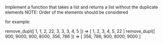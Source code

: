 Implement a function that takes a list and returns a list without the duplicate elements
NOTE: Order of the elements should be considered

for example:

remove_dupl([ 1, 1, 2, 22, 3, 3, 3, 4, 5 ]) => [ 1, 2, 3, 4, 5, 22 ]
remove_dupl([ 900, 9000, 900, 8000, 356, 786 ]) => [ 356, 786, 900, 8000, 9000 ]
